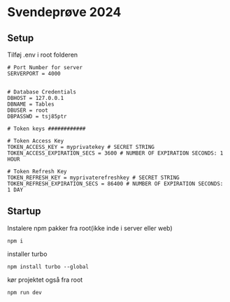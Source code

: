 # Svendeprøve 2024

## Setup

Tilføj .env i root folderen

```
# Port Number for server
SERVERPORT = 4000


# Database Credentials
DBHOST = 127.0.0.1
DBNAME = Tables
DBUSER = root
DBPASSWD = tsj85ptr

# Token keys ############

# Token Access Key
TOKEN_ACCESS_KEY = myprivatekey # SECRET STRING
TOKEN_ACCESS_EXPIRATION_SECS = 3600 # NUMBER OF EXPIRATION SECONDS: 1 HOUR

# Token Refresh Key
TOKEN_REFRESH_KEY = myprivaterefreshkey # SECRET STRING
TOKEN_REFRESH_EXPIRATION_SECS = 86400 # NUMBER OF EXPIRATION SECONDS: 1 DAY
```

## Startup

Instalere npm pakker fra root(ikke inde i server eller web)

```shell
npm i
```

installer turbo

```shell
npm install turbo --global
```

kør projektet også fra root

```shell
npm run dev
```
